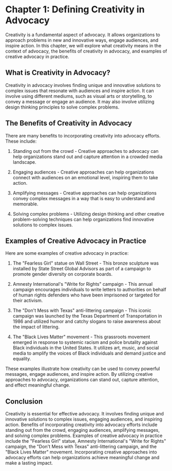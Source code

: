 Chapter 1: Defining Creativity in Advocacy
==========================================

Creativity is a fundamental aspect of advocacy. It allows organizations to approach problems in new and innovative ways, engage audiences, and inspire action. In this chapter, we will explore what creativity means in the context of advocacy, the benefits of creativity in advocacy, and examples of creative advocacy in practice.

What is Creativity in Advocacy?
-------------------------------

Creativity in advocacy involves finding unique and innovative solutions to complex issues that resonate with audiences and inspire action. It can involve using different mediums, such as visual arts or storytelling, to convey a message or engage an audience. It may also involve utilizing design thinking principles to solve complex problems.

The Benefits of Creativity in Advocacy
--------------------------------------

There are many benefits to incorporating creativity into advocacy efforts. These include:

1. Standing out from the crowd - Creative approaches to advocacy can help organizations stand out and capture attention in a crowded media landscape.

2. Engaging audiences - Creative approaches can help organizations connect with audiences on an emotional level, inspiring them to take action.

3. Amplifying messages - Creative approaches can help organizations convey complex messages in a way that is easy to understand and memorable.

4. Solving complex problems - Utilizing design thinking and other creative problem-solving techniques can help organizations find innovative solutions to complex issues.

Examples of Creative Advocacy in Practice
-----------------------------------------

Here are some examples of creative advocacy in practice:

1. The "Fearless Girl" statue on Wall Street - This bronze sculpture was installed by State Street Global Advisors as part of a campaign to promote gender diversity on corporate boards.

2. Amnesty International's "Write for Rights" campaign - This annual campaign encourages individuals to write letters to authorities on behalf of human rights defenders who have been imprisoned or targeted for their activism.

3. The "Don't Mess with Texas" anti-littering campaign - This iconic campaign was launched by the Texas Department of Transportation in 1986 and utilized humor and catchy slogans to raise awareness about the impact of littering.

4. The "Black Lives Matter" movement - This grassroots movement emerged in response to systemic racism and police brutality against Black individuals in the United States. It utilizes art, music, and social media to amplify the voices of Black individuals and demand justice and equality.

These examples illustrate how creativity can be used to convey powerful messages, engage audiences, and inspire action. By utilizing creative approaches to advocacy, organizations can stand out, capture attention, and effect meaningful change.

Conclusion
----------

Creativity is essential for effective advocacy. It involves finding unique and innovative solutions to complex issues, engaging audiences, and inspiring action. Benefits of incorporating creativity into advocacy efforts include standing out from the crowd, engaging audiences, amplifying messages, and solving complex problems. Examples of creative advocacy in practice include the "Fearless Girl" statue, Amnesty International's "Write for Rights" campaign, the "Don't Mess with Texas" anti-littering campaign, and the "Black Lives Matter" movement. Incorporating creative approaches into advocacy efforts can help organizations achieve meaningful change and make a lasting impact.
